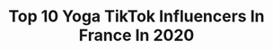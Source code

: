 ---
title: Top 10 Yoga TikTok Influencers In France In 2020
description: >-
  Find top yoga TikTok influencers in France in 2020. Most popular hashtags: #yoga #musculation #cute #pourtoi.
platform: TikTok
profiles:
  - username: "fau.yoga"
    fullname: >-
      Faustine
    location: "France"
    followers: 33723
    engagement: 849
    commentsToLikes: 0.010736
    id: ck8j8pwd8juup0j78kag0fsg0
    verified: false
    hashtags: "#vinyasa, #splits, #kygo, #yogatutorial"
  - username: "rikyuniama2crazy"
    fullname: >-
      RikyuNiamaCrazy
    location: "France"
    followers: 85123
    engagement: 987
    commentsToLikes: 0.041658
    id: ck90tr2kctppm0j78srv27wn6
    verified: false
    hashtags: "#musculation, #iphone, #attackontitan, #levi"
  - username: "dianeseg"
    fullname: >-
      DianeSeg
    location: "France"
    followers: 66026
    engagement: 1815
    commentsToLikes: 0.015418
    id: cka0pxnbzab8g0i786a99li08
    verified: false
    hashtags: "#artiste, #livre, #money, #music"
  - username: "ibra_acro_boy"
    fullname: >-
      Ibra Acro Boy
    location: "France"
    followers: 26309
    engagement: 1606
    commentsToLikes: 0.016522
    id: ck910siwyj01z0j78dietopb2
    verified: false
    hashtags: "#newyork, #follow, #follome, #fitnness"
  - username: "lesinachevestiktok"
    fullname: >-
      Les inachevés
    location: "France"
    followers: 149349
    engagement: 1674
    commentsToLikes: 0.010287
    id: cka0l2efgp6fn0i781jcbb5mf
    verified: false
    hashtags: "#jeudemots, #incroyable, #yoga, #pranks"
  - username: "tonton_fit"
    fullname: >-
      Tonton Fit
    location: "France"
    followers: 3053
    engagement: 740
    commentsToLikes: 0.053858
    id: ck9uw86tfuipj0j782ckesvl2
    verified: false
    hashtags: "#musculation, #arethafranklin, #presentation, #covid"
  - username: "jujujayb"
    fullname: >-
      Julien Blouet
    location: "France"
    followers: 14905
    engagement: 503
    commentsToLikes: 0.076776
    id: ckamyawnxgm120i78qc6051ue
    verified: false
    hashtags: "#yoga, #scared, #style, #bodybuilding"
  - username: "lesdroners"
    fullname: >-
      lesdroners
    location: "France"
    followers: 2122
    engagement: 632
    commentsToLikes: 0.026184
    id: ckaibdiy9g1nq0i78fq8oqfe2
    verified: false
    hashtags: "#nageaveclesdauphins, #morzine, #montagnesdujura, #droniechallenge"
  - username: "opheduvillard"
    fullname: >-
      Ophélie Duvillard
    location: "France"
    followers: 9879
    engagement: 462
    commentsToLikes: 0.027126
    id: ck902kwejcjii0j78q23oh2bh
    verified: true
    hashtags: "#avant, #mannequin, #yogaflow, #damechallenge"
  - username: "pereetfishrestaurant"
    fullname: >-
      Père & Fish
    location: "France"
    followers: 3870
    engagement: 761
    commentsToLikes: 0.018201
    id: cka0vlc04z1lo0i78seahyynz
    verified: false
    hashtags: "#child, #cabillaud, #aioli, #comedy"
---